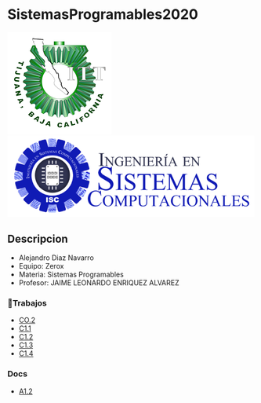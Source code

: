 # SistemasProgramables2020
![Tec](img/tec.png)
![Sistemas](img/Sistemas.png)

## Descripcion
* Alejandro Diaz Navarro
* Equipo: Zerox
* Materia: Sistemas Programables
* Profesor: JAIME LEONARDO ENRIQUEZ ALVAREZ
### :green_book:Trabajos
* [CO.2](/Trabajos/CO.2_AlejandroDiazNavarro_Zerox.md)
* [C1.1](Trabajos/C1.1_AlejandroDiazNavarro_Zerox.md)
* [C1.2](/Trabajos/C1.2-AlejandroDiazNavarro_Zerox.md)
* [C1.3](Trabajos/C1.3_AlejandroDiazNavarro_Zerox.md)
* [C1.4](Trabajos/C1.4_AlejandroDiazNavarro_Zerox.md)

### Docs
* [A1.2](Trabajos/A1.2.AlejandroDiazNavarro_Zerox.md)